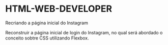 # HTML-WEB-DEVELOPER
Recriando a página inicial do Instagram

Reconstruir a página inicial de login do Instagram, no qual será abordado o conceito sobtre CSS utilizando Flexbox.
